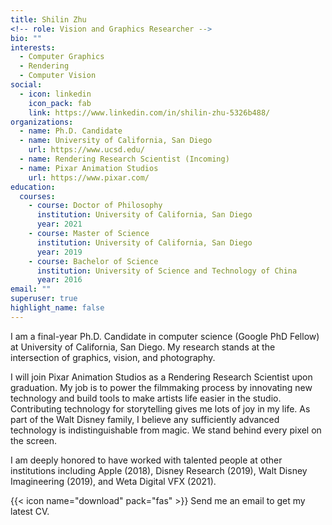 ```yaml
---
title: Shilin Zhu
<!-- role: Vision and Graphics Researcher -->
bio: ""
interests:
  - Computer Graphics
  - Rendering
  - Computer Vision
social:
  - icon: linkedin
    icon_pack: fab
    link: https://www.linkedin.com/in/shilin-zhu-5326b488/
organizations:
  - name: Ph.D. Candidate
  - name: University of California, San Diego
    url: https://www.ucsd.edu/
  - name: Rendering Research Scientist (Incoming)
  - name: Pixar Animation Studios
    url: https://www.pixar.com/
education:
  courses:
    - course: Doctor of Philosophy
      institution: University of California, San Diego
      year: 2021
    - course: Master of Science
      institution: University of California, San Diego
      year: 2019
    - course: Bachelor of Science
      institution: University of Science and Technology of China
      year: 2016
email: ""
superuser: true
highlight_name: false
---
```

I am a final-year Ph.D. Candidate in computer science (Google PhD Fellow) at University of California, San Diego. My research stands at the intersection of graphics, vision, and photography. 

I will join Pixar Animation Studios as a Rendering Research Scientist upon graduation. My job is to power the filmmaking process by innovating new technology and build tools to make artists life easier in the studio. Contributing technology for storytelling gives me lots of joy in my life. As part of the Walt Disney family, I believe any sufficiently advanced technology is indistinguishable from magic. We stand behind every pixel on the screen.

I am deeply honored to have worked with talented people at other institutions including Apple (2018), Disney Research (2019), Walt Disney Imagineering (2019), and Weta Digital VFX (2021).

{{< icon name="download" pack="fas" >}} Send me an email to get my latest CV. <!-- Download my {{< staticref "uploads/Shilin_CV.pdf" "newtab" >}}CV{{< /staticref >}}. -->